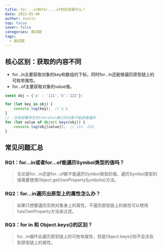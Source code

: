 ```yaml
---
title: for...in和for....of的区别是什么？
date: 2022-05-06
author: Justin
top: false
cover: false
categories: 面试题
tags:
  - 面试题
---
```


## 核心区别：获取的内容不同
* for...in主要获取对象的key和数组的下标，同时for...in还能够遍历原型链上的可枚举属性。
* for...of主要获取对象的value值。

```js
const obj = {'a' : '111','b':'222'};

for (let key in obj) {
    console.log(key);  // a b
}
//  没有部署原生的iterator接口的对象不能直接遍历
for (let value of Object.keys(obj)) {
    console.log(obj[value]);  // 111  222
}
```


## 常见问题汇总
### RQ1：for...in或者for...of能遍历Symbol类型的值吗？
> 无论是for...in还是for...of都不能遍历Symbol类型的值，遍历Symbol类型的值需要使用Object.getOwnPropertySymbols()方法。

### RQ2：for...in遍历出原型上的属性怎么办？
> 如果只想要遍历实例对象身上的属性，不遍历原型链上的属性可以使用hasOwnProperty方法来过滤。

### RQ3：for in 和 Object.keys()的区别？
> for...in循环会遍历原型链上的可枚举属性，但是Object.keys()则不会涉及到原型链上的属性。


